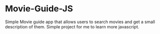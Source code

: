 # Movie-Guide-JS
Simple Movie guide app that allows users to search movies and get a small description of them. Simple project for me to learn more javascript.
